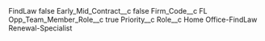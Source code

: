 <?xml version="1.0" encoding="UTF-8"?>
<CustomMetadata xmlns="http://soap.sforce.com/2006/04/metadata" xmlns:xsi="http://www.w3.org/2001/XMLSchema-instance" xmlns:xsd="http://www.w3.org/2001/XMLSchema">
    <label>FindLaw</label>
    <protected>false</protected>
    <values>
        <field>Early_Mid_Contract__c</field>
        <value xsi:type="xsd:boolean">false</value>
    </values>
    <values>
        <field>Firm_Code__c</field>
        <value xsi:type="xsd:string">FL</value>
    </values>
    <values>
        <field>Opp_Team_Member_Role__c</field>
        <value xsi:type="xsd:boolean">true</value>
    </values>
    <values>
        <field>Priority__c</field>
        <value xsi:nil="true"/>
    </values>
    <values>
        <field>Role__c</field>
        <value xsi:type="xsd:string">Home Office-FindLaw Renewal-Specialist</value>
    </values>
</CustomMetadata>
